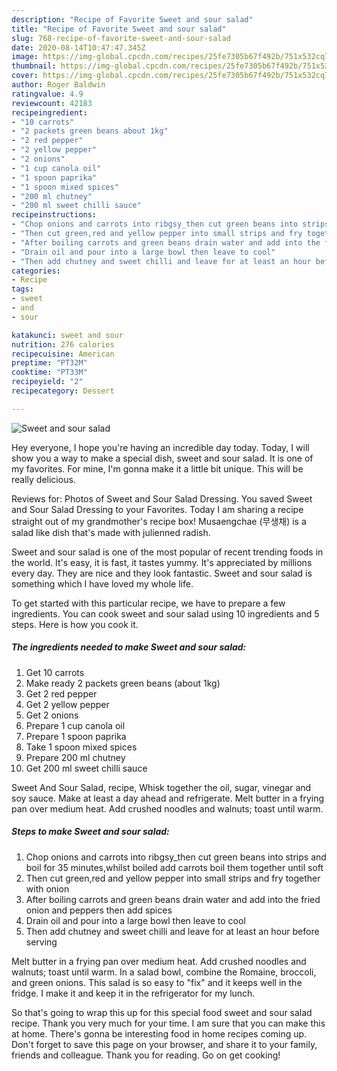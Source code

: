 ```yaml
---
description: "Recipe of Favorite Sweet and sour salad"
title: "Recipe of Favorite Sweet and sour salad"
slug: 768-recipe-of-favorite-sweet-and-sour-salad
date: 2020-08-14T10:47:47.345Z
image: https://img-global.cpcdn.com/recipes/25fe7305b67f492b/751x532cq70/sweet-and-sour-salad-recipe-main-photo.jpg
thumbnail: https://img-global.cpcdn.com/recipes/25fe7305b67f492b/751x532cq70/sweet-and-sour-salad-recipe-main-photo.jpg
cover: https://img-global.cpcdn.com/recipes/25fe7305b67f492b/751x532cq70/sweet-and-sour-salad-recipe-main-photo.jpg
author: Roger Baldwin
ratingvalue: 4.9
reviewcount: 42183
recipeingredient:
- "10 carrots"
- "2 packets green beans about 1kg"
- "2 red pepper"
- "2 yellow pepper"
- "2 onions"
- "1 cup canola oil"
- "1 spoon paprika"
- "1 spoon mixed spices"
- "200 ml chutney"
- "200 ml sweet chilli sauce"
recipeinstructions:
- "Chop onions and carrots into ribgsy_then cut green beans into strips and boil for 35 minutes,whilst boiled add carrots boil them together until soft"
- "Then cut green,red and yellow pepper into small strips and fry together with onion"
- "After boiling carrots and green beans drain water and add into the fried onion and peppers then add spices"
- "Drain oil and pour into a large bowl then leave to cool"
- "Then add chutney and sweet chilli and leave for at least an hour before serving"
categories:
- Recipe
tags:
- sweet
- and
- sour

katakunci: sweet and sour 
nutrition: 276 calories
recipecuisine: American
preptime: "PT32M"
cooktime: "PT33M"
recipeyield: "2"
recipecategory: Dessert

---
```



![Sweet and sour salad](https://img-global.cpcdn.com/recipes/25fe7305b67f492b/751x532cq70/sweet-and-sour-salad-recipe-main-photo.jpg)

Hey everyone, I hope you're having an incredible day today. Today, I will show you a way to make a special dish, sweet and sour salad. It is one of my favorites. For mine, I'm gonna make it a little bit unique. This will be really delicious.

Reviews for: Photos of Sweet and Sour Salad Dressing. You saved Sweet and Sour Salad Dressing to your Favorites. Today I am sharing a recipe straight out of my grandmother&#39;s recipe box! Musaengchae (무생채) is a salad like dish that&#39;s made with julienned radish.

Sweet and sour salad is one of the most popular of recent trending foods in the world. It's easy, it is fast, it tastes yummy. It's appreciated by millions every day. They are nice and they look fantastic. Sweet and sour salad is something which I have loved my whole life.


To get started with this particular recipe, we have to prepare a few ingredients. You can cook sweet and sour salad using 10 ingredients and 5 steps. Here is how you cook it.

<!--inarticleads1-->

##### The ingredients needed to make Sweet and sour salad:

1. Get 10 carrots
1. Make ready 2 packets green beans (about 1kg)
1. Get 2 red pepper
1. Get 2 yellow pepper
1. Get 2 onions
1. Prepare 1 cup canola oil
1. Prepare 1 spoon paprika
1. Take 1 spoon mixed spices
1. Prepare 200 ml chutney
1. Get 200 ml sweet chilli sauce


Sweet And Sour Salad, recipe, Whisk together the oil, sugar, vinegar and soy sauce. Make at least a day ahead and refrigerate. Melt butter in a frying pan over medium heat. Add crushed noodles and walnuts; toast until warm. 

<!--inarticleads2-->

##### Steps to make Sweet and sour salad:

1. Chop onions and carrots into ribgsy_then cut green beans into strips and boil for 35 minutes,whilst boiled add carrots boil them together until soft
1. Then cut green,red and yellow pepper into small strips and fry together with onion
1. After boiling carrots and green beans drain water and add into the fried onion and peppers then add spices
1. Drain oil and pour into a large bowl then leave to cool
1. Then add chutney and sweet chilli and leave for at least an hour before serving


Melt butter in a frying pan over medium heat. Add crushed noodles and walnuts; toast until warm. In a salad bowl, combine the Romaine, broccoli, and green onions. This salad is so easy to &#34;fix&#34; and it keeps well in the fridge. I make it and keep it in the refrigerator for my lunch. 

So that's going to wrap this up for this special food sweet and sour salad recipe. Thank you very much for your time. I am sure that you can make this at home. There's gonna be interesting food in home recipes coming up. Don't forget to save this page on your browser, and share it to your family, friends and colleague. Thank you for reading. Go on get cooking!

